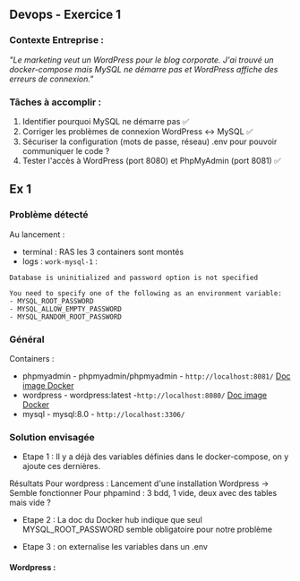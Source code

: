 ## Devops - Exercice 1

### **Contexte Entreprise :**

*"Le marketing veut un WordPress pour le blog corporate. J'ai trouvé un docker-compose mais MySQL ne démarre pas et WordPress affiche des erreurs de connexion."*

### **Tâches à accomplir :**

1. Identifier pourquoi MySQL ne démarre pas                               ✅
2. Corriger les problèmes de connexion WordPress ↔ MySQL                  ✅
3. Sécuriser la configuration (mots de passe, réseau)                       .env pour pouvoir communiquer le code ?
4. Tester l'accès à WordPress (port 8080) et PhpMyAdmin (port 8081)       ✅

## Ex 1

### Problème détecté

Au lancement : 
  - terminal : RAS les 3 containers sont montés
  - logs : `work-mysql-1` : 

```log 
Database is uninitialized and password option is not specified

You need to specify one of the following as an environment variable:
- MYSQL_ROOT_PASSWORD
- MYSQL_ALLOW_EMPTY_PASSWORD
- MYSQL_RANDOM_ROOT_PASSWORD
```


### Général

Containers :
- phpmyadmin - phpmyadmin/phpmyadmin - `http://localhost:8081/` [Doc image Docker](https://hub.docker.com/_/mysql)
- wordpress - wordpress:latest -`http://localhost:8080/` [Doc image Docker](https://hub.docker.com/_/wordpress)
- mysql - mysql:8.0 - `http://localhost:3306/` 



### Solution envisagée
- Etape 1 : Il y a déjà des variables définies dans le docker-compose, on y ajoute ces dernières.

Résultats
Pour wordpress : Lancement d'une installation Wordpress -> Semble fonctionner
Pour phpamind : 3 bdd, 1 vide, deux avec des tables mais vide ?

- Etape 2 : La doc du Docker hub indique que seul MYSQL_ROOT_PASSWORD semble obligatoire pour notre problème

- Etape 3 : on externalise les variables dans un .env


#### Wordpress :




